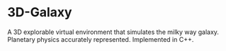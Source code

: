 # 3D-Galaxy
A 3D explorable virtual environment that simulates the milky way galaxy. Planetary physics accurately represented. Implemented in C++.
